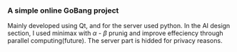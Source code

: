 ### A simple online GoBang project 
Mainly developed using Qt, and for the server used python.
In the AI design section, I used minimax with $\alpha$ - $\beta$ prunig and improve effeciency through parallel computing(future).
The server part is hidded for privacy reasons.
